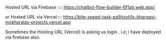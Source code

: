 
 Hosted URL via Firebase ::::
                 https://chatbot-flow-builder-6f1ab.web.app/
 
 or
 Hosted URL via Vercel::::
 https://bite-speed-task-ea5hzoh1s-bhargavi-mokharalas-projects.vercel.app


 Sometimes the Hosting URL (Vercel) is asking us login . i.e; i have deployed via firebase also.
